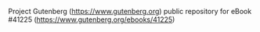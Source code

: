 Project Gutenberg (https://www.gutenberg.org) public repository for eBook #41225 (https://www.gutenberg.org/ebooks/41225)
